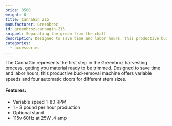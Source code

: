 ```yaml
---
price: 3500
weight: 0
title: CannaGin 215
manufacturer: Greenbroz
id: greenbroz-cannagin-215
snippet: Separating the green from the chaff
description: Designed to save time and labor hours, this productive bud-removal machine offers variable speeds and four automatic doors for different stem sizes.
categories:
  - accessories
---
```


The CannaGin represents the first step in the Greenbroz harvesting process, getting you material ready to be trimmed. Designed to save time and labor hours, this productive bud-removal machine offers variable speeds and four automatic doors for different stem sizes.

#### Features:

* Variable speed 1-80 RPM
* 1 - 3 pound per hour production
* Optional stand
* 115v 60Hz at 25W .4 amp

